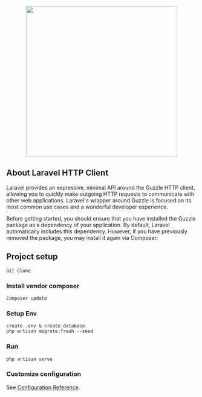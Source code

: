 <p align="center"><a href="https://laravel.com" target="_blank"><img src="https://raw.githubusercontent.com/laravel/art/master/logo-lockup/5%20SVG/2%20CMYK/1%20Full%20Color/laravel-logolockup-cmyk-red.svg" width="400"></a></p>

## About Laravel HTTP Client

Laravel provides an expressive, minimal API around the Guzzle HTTP client, allowing you to quickly make outgoing HTTP requests to communicate with other web applications. Laravel's wrapper around Guzzle is focused on its most common use cases and a wonderful developer experience.

Before getting started, you should ensure that you have installed the Guzzle package as a dependency of your application. By default, Laravel automatically includes this dependency. However, if you have previously removed the package, you may install it again via Composer:


## Project setup
```
Git Clone 
```

### Install vendor composer
```
Composer update
```

### Setup Env
```
create .env & create database
php artisan migrate:fresh --seed
```

### Run
```
php artisan serve
```

### Customize configuration
See [Configuration Reference](https://cli.vuejs.org/config/).

